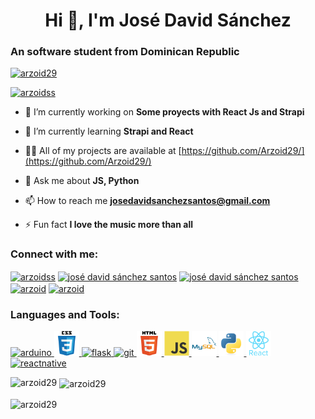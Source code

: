<h1 align="center">Hi 👋, I'm José David Sánchez</h1>
<h3 align="left">An software student from Dominican Republic</h3>
   <div align='center><h3>Hey there </h3> </div><img src="https://media.giphy.com/media/hvRJCLFzcasrR4ia7z/giphy.gif" width="25px">
<img  src="https://raw.githubusercontent.com/hebertdev1/hebertdev1/master/javascript.gif" />
<p align="center"> <img src="https://komarev.com/ghpvc/?username=arzoid29&label=Profile%20views&color=0e75b6&style=flat" alt="arzoid29" /> </p>
<div align="left">
<a href="https://app.daily.dev/Arzoid"><img src="https://api.daily.dev/devcards/41dc87904619405596d4e698bae91f95.png?r=fz3" width="400" alt="José David Sánchez Santos's Dev Card"/></a>
   </div>
<p align="left"> <a href="https://github.com/ryo-ma/github-profile-trophy"><img src="https://github-profile-trophy.vercel.app/?username=arzoid29" alt="arzoid29" /></a> </p>

<p align="left"> <a href="https://twitter.com/arzoidss" target="blank"><img src="https://img.shields.io/twitter/follow/arzoidss?logo=twitter&style=for-the-badge" alt="arzoidss" /></a> </p>

- 🔭 I’m currently working on **Some proyects with React Js and Strapi**

- 🌱 I’m currently learning **Strapi and React**

- 👨‍💻 All of my projects are available at [https://github.com/Arzoid29/](https://github.com/Arzoid29/)

- 💬 Ask me about **JS, Python**

- 📫 How to reach me **josedavidsanchezsantos@gmail.com**

- ⚡ Fun fact **I love the music more than  all**

<h3 align="left">Connect with me:</h3>
<p align="left">
<a href="https://twitter.com/arzoidss" target="blank"><img align="center" src="https://cdn.jsdelivr.net/npm/simple-icons@3.0.1/icons/twitter.svg" alt="arzoidss" height="30" width="40" /></a>
<a href="https://linkedin.com/in/josé david sánchez santos" target="blank"><img align="center" src="https://cdn.jsdelivr.net/npm/simple-icons@3.0.1/icons/linkedin.svg" alt="josé david sánchez santos" height="30" width="40" /></a>
<a href="https://fb.com/josé david sánchez santos" target="blank"><img align="center" src="https://cdn.jsdelivr.net/npm/simple-icons@3.0.1/icons/facebook.svg" alt="josé david sánchez santos" height="30" width="40" /></a>
<a href="https://instagram.com/arzoid" target="blank"><img align="center" src="https://cdn.jsdelivr.net/npm/simple-icons@3.0.1/icons/instagram.svg" alt="arzoid" height="30" width="40" /></a>
<a href="https://www.youtube.com/c/arzoid" target="blank"><img align="center" src="https://cdn.jsdelivr.net/npm/simple-icons@3.0.1/icons/youtube.svg" alt="arzoid" height="30" width="40" /></a>
</p>

<h3 align="left">Languages and Tools:</h3>
<p align="left"> <a href="https://www.arduino.cc/" target="_blank"> <img src="https://cdn.worldvectorlogo.com/logos/arduino-1.svg" alt="arduino" width="40" height="40"/> </a> <a href="https://www.w3schools.com/css/" target="_blank"> <img src="https://raw.githubusercontent.com/devicons/devicon/master/icons/css3/css3-original-wordmark.svg" alt="css3" width="40" height="40"/> </a> <a href="https://flask.palletsprojects.com/" target="_blank"> <img src="https://www.vectorlogo.zone/logos/pocoo_flask/pocoo_flask-icon.svg" alt="flask" width="40" height="40"/> </a> <a href="https://git-scm.com/" target="_blank"> <img src="https://www.vectorlogo.zone/logos/git-scm/git-scm-icon.svg" alt="git" width="40" height="40"/> </a> <a href="https://www.w3.org/html/" target="_blank"> <img src="https://raw.githubusercontent.com/devicons/devicon/master/icons/html5/html5-original-wordmark.svg" alt="html5" width="40" height="40"/> </a> <a href="https://developer.mozilla.org/en-US/docs/Web/JavaScript" target="_blank"> <img src="https://raw.githubusercontent.com/devicons/devicon/master/icons/javascript/javascript-original.svg" alt="javascript" width="40" height="40"/> </a> <a href="https://www.mysql.com/" target="_blank"> <img src="https://raw.githubusercontent.com/devicons/devicon/master/icons/mysql/mysql-original-wordmark.svg" alt="mysql" width="40" height="40"/> </a> <a href="https://www.python.org" target="_blank"> <img src="https://raw.githubusercontent.com/devicons/devicon/master/icons/python/python-original.svg" alt="python" width="40" height="40"/> </a> <a href="https://reactjs.org/" target="_blank"> <img src="https://raw.githubusercontent.com/devicons/devicon/master/icons/react/react-original-wordmark.svg" alt="react" width="40" height="40"/> </a> <a href="https://reactnative.dev/" target="_blank"> <img src="https://reactnative.dev/img/header_logo.svg" alt="reactnative" width="40" height="40"/> </a> </p>

<p><img align="left" src="https://github-readme-stats.vercel.app/api/top-langs?username=arzoid29&show_icons=true&locale=en&layout=compact" alt="arzoid29" /></p>

<p>&nbsp;<img align="center" src="https://github-readme-stats.vercel.app/api?username=arzoid29&show_icons=true&locale=en" alt="arzoid29" /></p>

<p><img align="center" src="https://github-readme-streak-stats.herokuapp.com/?user=arzoid29&" alt="arzoid29" /></p>
